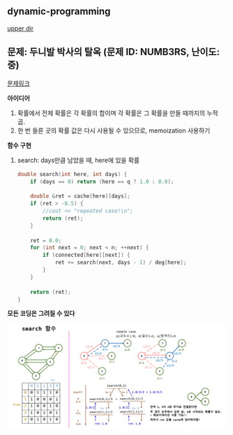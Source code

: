 ## dynamic-programming
[upper dir](../)

## 문제: 두니발 박사의 탈옥 (문제 ID: NUMB3RS, 난이도: 중)
[문제링크](https://algospot.com/judge/problem/read/NUMB3RS)  

**아이디어**  
1. 확률에서 전체 확률은 각 확률의 합이며 각 확률은 그 확률을 만들 때까지의 누적 곱.
2. 한 번 들른 곳의 확률 값은 다시 사용될 수 있으므로, memoization 사용하기

**함수 구현**

1. search: days만큼 남았을 때, here에 있을 확률
	```cpp
	double search(int here, int days) {
		if (days == 0) return (here == q ? 1.0 : 0.0);

		double &ret = cache[here][days];
		if (ret > -0.5) {
			//cout << "repeated case!\n";
			return (ret);
		}

		ret = 0.0;
		for (int next = 0; next < n; ++next) {
			if (connected[here][next]) {
				ret += search(next, days - 1) / deg[here];
			}
		}

		return (ret);
	}
	```

**모든 코딩은 그려질 수 있다**  
<p align="center">
    <img src="./Algorithm.png" alt="Algorithm">
</p>
